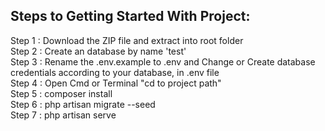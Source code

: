 <h2>Steps to Getting Started With Project:</h2>

Step 1 : Download the ZIP file and extract into root folder <br>
Step 2 : Create an database by name 'test'<br>
Step 3 : Rename the .env.example to .env and Change or Create database credentials according to your database, in .env file<br>
Step 4 : Open Cmd or Terminal "cd to project path"<br>
Step 5 : composer install<br>
Step 6 : php artisan migrate --seed<br>
Step 7 : php artisan serve<br>


